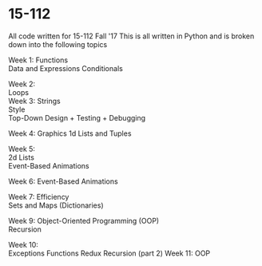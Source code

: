 # 15-112
All code written for 15-112 Fall '17
This is all written in Python and is broken down into the following topics

Week 1:
Functions  
Data and Expressions 
Conditionals

Week 2:  
Loops  
Week 3: 
Strings  
Style  
Top-Down Design + Testing + Debugging  

Week 4: 
Graphics 
1d Lists and Tuples

Week 5:  
2d Lists  
Event-Based Animations  

Week 6: 
Event-Based Animations  

Week 7: 
Efficiency  
Sets and Maps (Dictionaries)

Week 9: 
Object-Oriented Programming (OOP)  
Recursion 

Week 10:  
Exceptions 
Functions Redux 
Recursion (part 2) 
Week 11: 
OOP
